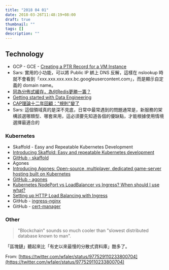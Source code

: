 ```yaml
---
title: "2018 04 01"
date: 2018-03-26T11:48:19+08:00
draft: true
thumbnail: ""
tags: []
description: ""
---
```


## Technology

* GCP - GCE - [Creating a PTR Record for a VM Instance](https://cloud.google.com/compute/docs/instances/create-ptr-record)
 * Sars: 實用的小功能，可以將 Public IP 綁上 DNS 反解，這樣在 nslookup 時就不會看到「xxx.xxx.xxx.xxx.bc.googleusercontent.com」，而是顯示自定義的 domain name。
* [同為分佈式緩存，為何Redis更勝一籌？](http://developer.51cto.com/art/201803/568922.htm)
* [Getting started with Data Engineering](https://medium.com/@richard534/getting-started-with-data-engineering-3d2e728d0c1f)
 * [CAP理論十二年回顧："規則"變了](http://www.infoq.com/cn/articles/cap-twelve-years-later-how-the-rules-have-changed)
 * Sars: 這個領域真的是深不見底，日常中最常遇到的問題通常是，新服務的架構該選哪類型、哪套來用，這必須要先知道各個的優缺點，才能根據使用情境選擇最適合的

### Kubernetes

* Skaffold - Easy and Repeatable Kubernetes Development
 * [Introducing Skaffold: Easy and repeatable Kubernetes development](https://cloudplatform.googleblog.com/2018/03/introducing-Skaffold-Easy-and-repeatable-Kubernetes-development.html)
 * [GitHub - skaffold](https://github.com/GoogleCloudPlatform/skaffold)
* Agones
 * [Introducing Agones: Open-source, multiplayer, dedicated game-server hosting built on Kubernetes](https://cloudplatform.googleblog.com/2018/03/introducing-Agones-open-source-multiplayer-dedicated-game-server-hosting-built-on-Kubernetes.html)
 * [GitHub - agones](https://github.com/GoogleCloudPlatform/agones)
* [Kubernetes NodePort vs LoadBalancer vs Ingress? When should I use what?](https://medium.com/google-cloud/kubernetes-nodeport-vs-loadbalancer-vs-ingress-when-should-i-use-what-922f010849e0)
 * [Setting up HTTP Load Balancing with Ingress](https://cloud.google.com/kubernetes-engine/docs/tutorials/http-balancer)
 * GitHub - [ingress-nginx](https://github.com/kubernetes/ingress-nginx)
 * GitHub - [cert-manager](https://github.com/jetstack/cert-manager)

### Other

> "Blockchain" sounds so much cooler than "slowest distributed database known to man".

「區塊鏈」聽起來比「有史以來最慢的分散式資料庫」酷多了。

From: [https://twitter.com/wfaler/status/977529110233800704](https://twitter.com/wfaler/status/977529110233800704)